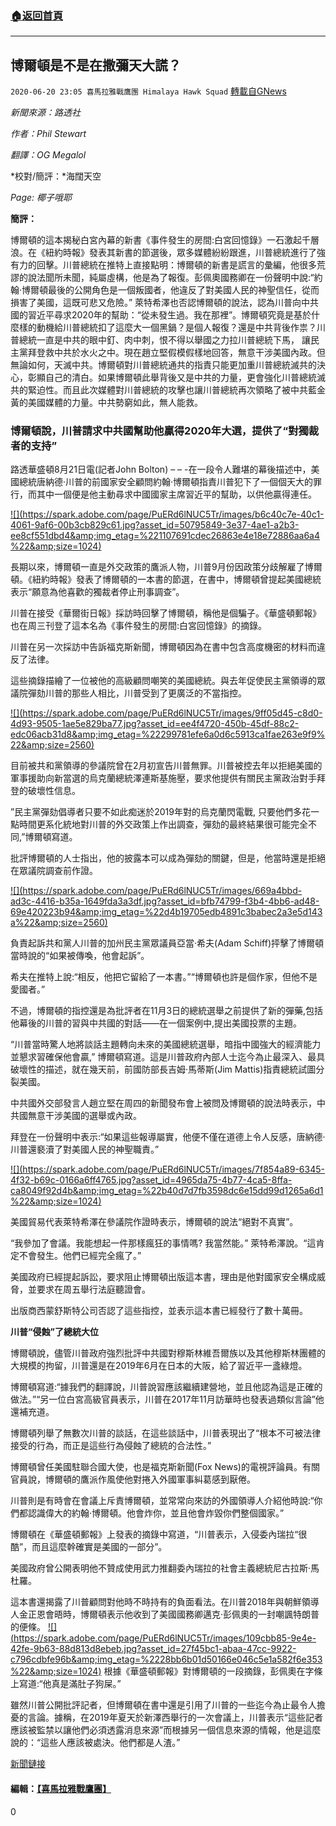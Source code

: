 ###  [:house:返回首頁](https://github.com/ourhimalayas/txt)
---

## 博爾頓是不是在撒彌天大謊？
`2020-06-20 23:05 喜馬拉雅戰鷹團 Himalaya Hawk Squad` [轉載自GNews](https://gnews.org/zh-hant/240853/)

*新聞來源：路透社*

*作者：Phil Stewart*

*翻譯：OG Megalol*

*校對/簡評：*海闊天空

*Page: 椰子哦耶*

**簡評：**

博爾頓的這本揭秘白宮內幕的新書《事件發生的房間:白宮回憶錄》一石激起千層浪。在《紐約時報》發表其新書的節選後，眾多媒體紛紛跟進，川普總統進行了強有力的回擊。川普總統在推特上直接點明：博爾頓的新書是謊言的彙編，他很多荒謬的說法聞所未聞，純屬虛構，他是為了報復。彭佩奧國務卿在一份聲明中說:“約翰·博爾頓最後的公開角色是一個叛國者，他違反了對美國人民的神聖信任，從而損害了美國，這既可悲又危險。” 萊特希澤也否認博爾頓的說法，認為川普向中共國的習近平尋求2020年的幫助：“從未發生過。我在那裡”。博爾頓究竟是基於什麼樣的動機給川普總統扣了這麼大一個黑鍋？是個人報復？還是中共背後作祟？川普總統一直是中共的眼中釘、肉中刺，恨不得以舉國之力拉川普總統下馬， 讓民主黨拜登救中共於水火之中。現在趙立堅假模假樣地回答，無意干涉美國內政。但無論如何，天滅中共。博爾頓對川普總統通共的指責只能更加重川普總統滅共的決心，彰顯自己的清白。如果博爾頓此舉背後又是中共的力量，更會強化川普總統滅共的緊迫性。而且此次媒體對川普總統的攻擊也讓川普總統再次領略了被中共藍金黃的美國媒體的力量。中共勢窮如此，無人能救。

### **博爾頓說，川普請求中共國幫助他贏得2020年大選，提供了“對獨裁者的支持”**

路透華盛頓8月21日電(記者John Bolton) – – -在一段令人難堪的幕後描述中，美國總統唐納德·川普的前國家安全顧問約翰·博爾頓指責川普犯下了一個個天大的罪行，而其中一個便是他主動尋求中國國家主席習近平的幫助，以供他贏得連任。

[!\[\](https://spark.adobe.com/page/PuERd6lNUC5Tr/images/b6c40c7e-40c1-4061-9af6-00b3cb829c61.jpg?asset_id=50795849-3e37-4ae1-a2b3-ee8cf551dbd4&amp;img_etag=%221107691cdec26863e4e18e72886aa6a4%22&amp;size=1024)](https://spark.adobe.com/page/PuERd6lNUC5Tr/images/b6c40c7e-40c1-4061-9af6-00b3cb829c61.jpg?asset_id=50795849-3e37-4ae1-a2b3-ee8cf551dbd4&amp;img_etag=%221107691cdec26863e4e18e72886aa6a4%22&amp;size=1024)

長期以來，博爾頓一直是外交政策的鷹派人物，川普9月份因政策分歧解雇了博爾頓。《紐約時報》發表了博爾頓的一本書的節選，在書中，博爾頓曾提起美國總統表示“願意為他喜歡的獨裁者停止刑事調查”。

川普在接受《華爾街日報》採訪時回擊了博爾頓，稱他是個騙子。《華盛頓郵報》也在周三刊登了這本名為《事件發生的房間:白宮回憶錄》的摘錄。

川普在另一次採訪中告訴福克斯新聞，博爾頓因為在書中包含高度機密的材料而違反了法律。

這些摘錄描繪了一位被他的高級顧問嘲笑的美國總統。與去年促使民主黨領導的眾議院彈劾川普的那些人相比，川普受到了更廣泛的不當指控。

[!\[\](https://spark.adobe.com/page/PuERd6lNUC5Tr/images/9ff05d45-c8d0-4d93-9505-1ae5e829ba77.jpg?asset_id=ee4f4720-450b-45df-88c2-edc06acb31d8&amp;img_etag=%22299781efe6a0d6c5913ca1fae263e9f9%22&amp;size=2560)](https://spark.adobe.com/page/PuERd6lNUC5Tr/images/9ff05d45-c8d0-4d93-9505-1ae5e829ba77.jpg?asset_id=ee4f4720-450b-45df-88c2-edc06acb31d8&amp;img_etag=%22299781efe6a0d6c5913ca1fae263e9f9%22&amp;size=1024)

目前被共和黨領導的參議院曾在2月初宣告川普無罪。川普被控去年以拒絕美國的軍事援助向新當選的烏克蘭總統澤連斯基施壓，要求他提供有關民主黨政治對手拜登的破壞性信息。

”民主黨彈劾倡導者只要不如此痴迷於2019年對的烏克蘭閃電戰, 只要他們多花一點時間更系化統地對川普的外交政策上作出調查，彈劾的最終結果很可能完全不同,”博爾頓寫道。

批評博爾頓的人士指出，他的披露本可以成為彈劾的關鍵，但是，他當時還是拒絕在眾議院調查前作證。

[!\[\](https://spark.adobe.com/page/PuERd6lNUC5Tr/images/669a4bbd-ad3c-4416-b35a-1649fda3a3df.jpg?asset_id=bfb74799-f3b4-4bb6-ad48-69e420223b94&amp;img_etag=%22d4b19705edb4891c3babec2a3e5d143a%22&amp;size=2560)](https://spark.adobe.com/page/PuERd6lNUC5Tr/images/669a4bbd-ad3c-4416-b35a-1649fda3a3df.jpg?asset_id=bfb74799-f3b4-4bb6-ad48-69e420223b94&amp;img_etag=%22d4b19705edb4891c3babec2a3e5d143a%22&amp;size=1024)

負責起訴共和黨人川普的加州民主黨眾議員亞當·希夫(Adam Schiff)抨擊了博爾頓當時說的“如果被傳喚，他會起訴”。

希夫在推特上說:“相反，他把它留給了一本書。”“博爾頓也許是個作家，但他不是愛國者。”

不過，博爾頓的指控還是為批評者在11月3日的總統選舉之前提供了新的彈藥,包括他幕後的川普的習與中共國的對話——在一個案例中,提出美國投票的主題。

“川普當時驚人地將談話主題轉向未來的美國總統選舉，暗指中國強大的經濟能力並懇求習確保他會贏,” 博爾頓寫道。這是川普政府內部人士迄今為止最深入、最具破壞性的描述，就在幾天前，前國防部長吉姆·馬蒂斯(Jim Mattis)指責總統試圖分裂美國。

中共國外交部發言人趙立堅在周四的新聞發布會上被問及博爾頓的說法時表示，中共國無意干涉美國的選舉或內政。

拜登在一份聲明中表示:“如果這些報導屬實，他便不僅在道德上令人反感，唐納德·川普還褻瀆了對美國人民的神聖職責。”

[!\[\](https://spark.adobe.com/page/PuERd6lNUC5Tr/images/7f854a89-6345-4f32-b69c-0166a6ff4765.jpg?asset_id=4965da75-4b77-4ca5-8ffa-ca8049f92d4b&amp;img_etag=%22b40d7d7fb3598dc6e15dd99d1265a6d1%22&amp;size=1024)](https://spark.adobe.com/page/PuERd6lNUC5Tr/images/7f854a89-6345-4f32-b69c-0166a6ff4765.jpg?asset_id=4965da75-4b77-4ca5-8ffa-ca8049f92d4b&amp;img_etag=%22b40d7d7fb3598dc6e15dd99d1265a6d1%22&amp;size=1024)

美國貿易代表萊特希澤在參議院作證時表示，博爾頓的說法“絕對不真實”。

“我參加了會議。我能想起一件那樣瘋狂的事情嗎? 我當然能。” 萊特希澤說。“這肯定不會發生。他們已經完全瘋了。”

美國政府已經提起訴訟，要求阻止博爾頓出版這本書，理由是他對國家安全構成威脅，並要求在周五舉行法庭聽證會。

出版商西蒙舒斯特公司否認了這些指控，並表示這本書已經發行了數十萬冊。

**川普“侵蝕”了總統大位**

博爾頓說，儘管川普政府強烈批評中共國對穆斯林維吾爾族以及其他穆斯林團體的大規模的拘留，川普還是在2019年6月在日本的大阪，給了習近平一盞綠燈。

博爾頓寫道:“據我們的翻譯說，川普說習應該繼續建營地，並且他認為這是正確的做法。”“另一位白宮高級官員表示，川普在2017年11月訪華時也發表過類似言論”他還補充道。

博爾頓列舉了無數次川普的談話，在這些談話中，川普表現出了“根本不可被法律接受的行為，而正是這些行為侵蝕了總統的合法性。”

博爾頓曾任美國駐聯合國大使，也是福克斯新聞(Fox News)的電視評論員。有關官員說，博爾頓的鷹派作風使他對捲入外國軍事糾葛感到厭倦。

川普則是有時會在會議上斥責博爾頓，並常常向來訪的外國領導人介紹他時說:“你們都認識偉大的約翰·博爾頓。他會炸你，並且他會炸毀你們整個國家。”

博爾頓在《華盛頓郵報》上發表的摘錄中寫道，“川普表示，入侵委內瑞拉“很酷”，而且這麼幹確實是美國的一部分”。

美國政府曾公開表明他不贊成使用武力推翻委內瑞拉的社會主義總統尼古拉斯·馬杜羅。

這本書還揭露了川普顧問對他時不時持有的負面看法。在川普2018年與朝鮮領導人金正恩會晤時，博爾頓表示他收到了美國國務卿邁克·彭佩奧的一封嘲諷特朗普的便條。
[!\[\](https://spark.adobe.com/page/PuERd6lNUC5Tr/images/109cbb85-9e4e-42fe-9b63-88d813d8ebeb.jpg?asset_id=27f45bc1-abaa-47cc-9922-c796cdbfe96b&amp;img_etag=%2228bb6b01d50166e046c5e1a582f6e353%22&amp;size=1024)](https://spark.adobe.com/page/PuERd6lNUC5Tr/images/109cbb85-9e4e-42fe-9b63-88d813d8ebeb.jpg?asset_id=27f45bc1-abaa-47cc-9922-c796cdbfe96b&amp;img_etag=%2228bb6b01d50166e046c5e1a582f6e353%22&amp;size=1024)
根據《華盛頓郵報》對博爾頓的一段摘錄，彭佩奧在字條上寫道:“他真是滿肚子狗屎。”

雖然川普公開批評記者，但博爾頓在書中還是引用了川普的一些迄今為止最令人擔憂的言論。據稱，在2019年夏天於新澤西舉行的一次會議上，川普表示“這些記者應該被監禁以讓他們必須透露消息來源”而根據另一個信息來源的情報，他是這麼說的：“這些人應該被處決。他們都是人渣。”

[新聞鏈接](https://in.reuters.com/article/usa-trump-bolton-book/trump-asked-china-to-help-him-win-in-2020-offered-favors-to-dictators-bolton-says-idINKBN23P055?il=0)

#### 編輯：[【喜馬拉雅戰鷹團】](https://spark.adobe.com/page/PuERd6lNUC5Tr/)

0
